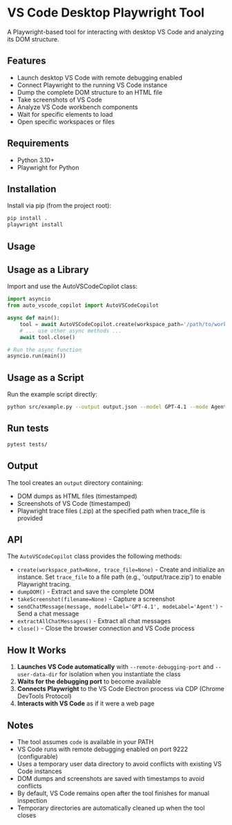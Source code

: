 # VS Code Desktop Playwright Tool

A Playwright-based tool for interacting with desktop VS Code and analyzing its DOM structure.

## Features

- Launch desktop VS Code with remote debugging enabled
- Connect Playwright to the running VS Code instance
- Dump the complete DOM structure to an HTML file
- Take screenshots of VS Code
- Analyze VS Code workbench components
- Wait for specific elements to load
- Open specific workspaces or files

## Requirements

- Python 3.10+
- Playwright for Python


## Installation

Install via pip (from the project root):
```bash
pip install .
playwright install
```

## Usage


## Usage as a Library


Import and use the AutoVSCodeCopilot class:
```python
import asyncio
from auto_vscode_copilot import AutoVSCodeCopilot

async def main():
    tool = await AutoVSCodeCopilot.create(workspace_path='/path/to/workspace', trace_file='/path/to/trace.zip')
    # ... use other async methods ...
    await tool.close()

# Run the async function
asyncio.run(main())
```

## Usage as a Script

Run the example script directly:
```bash
python src/example.py --output output.json --model GPT-4.1 --mode Agent --prompt "Your prompt here" --trace-file output/trace.zip
```

## Run tests
```bash
pytest tests/
```

## Output

The tool creates an `output` directory containing:
- DOM dumps as HTML files (timestamped)
- Screenshots of VS Code (timestamped)
- Playwright trace files (.zip) at the specified path when trace_file is provided

## API

The `AutoVSCodeCopilot` class provides the following methods:

- `create(workspace_path=None, trace_file=None)` - Create and initialize an instance. Set `trace_file` to a file path (e.g., 'output/trace.zip') to enable Playwright tracing.
- `dumpDOM()` - Extract and save the complete DOM
- `takeScreenshot(filename=None)` - Capture a screenshot
- `sendChatMessage(message, modelLabel='GPT-4.1', modeLabel='Agent')` - Send a chat message
- `extractAllChatMessages()` - Extract all chat messages
- `close()` - Close the browser connection and VS Code process

## How It Works

1. **Launches VS Code automatically** with `--remote-debugging-port` and `--user-data-dir` for isolation when you instantiate the class
2. **Waits for the debugging port** to become available
3. **Connects Playwright** to the VS Code Electron process via CDP (Chrome DevTools Protocol)
4. **Interacts with VS Code** as if it were a web page

## Notes

- The tool assumes `code` is available in your PATH
- VS Code runs with remote debugging enabled on port 9222 (configurable)
- Uses a temporary user data directory to avoid conflicts with existing VS Code instances
- DOM dumps and screenshots are saved with timestamps to avoid conflicts
- By default, VS Code remains open after the tool finishes for manual inspection
- Temporary directories are automatically cleaned up when the tool closes
